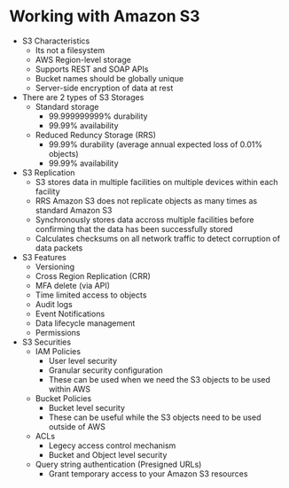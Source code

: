 # Working with Amazon S3

- S3 Characteristics
	- Its not a filesystem
	- AWS Region-level storage
	- Supports REST and SOAP APIs
	- Bucket names should be globally unique
	- Server-side encryption of data at rest
- There are 2 types of S3 Storages
	- Standard storage
		- 99.999999999% durability
		- 99.99% availability
	- Reduced Reduncy Storage (RRS)
		- 99.99% durability (average annual expected loss of 0.01% objects)
		- 99.99% availability
- S3 Replication
	- S3 stores data in multiple facilities on multiple devices within each facility
	- RRS Amazon S3 does not replicate objects as many times as standard Amazon S3
	- Synchronously stores data accross multiple facilities before confirming that the data has been successfully stored
	- Calculates checksums on all network traffic to detect corruption of data packets
- S3 Features
	- Versioning
	- Cross Region Replication (CRR)
	- MFA delete (via API)
	- Time limited access to objects
	- Audit logs
	- Event Notifications
	- Data lifecycle management
	- Permissions
- S3 Securities
	- IAM Policies
		- User level security
		- Granular security configuration
		- These can be used when we need the S3 objects to be used within AWS
	- Bucket Policies
		- Bucket level security
		- These can be useful while the S3 objects need to be used outside of AWS
	- ACLs
		- Legecy access control mechanism
		- Bucket and Object level security
	- Query string authentication (Presigned URLs)
		- Grant temporary access to your Amazon S3 resources
	

